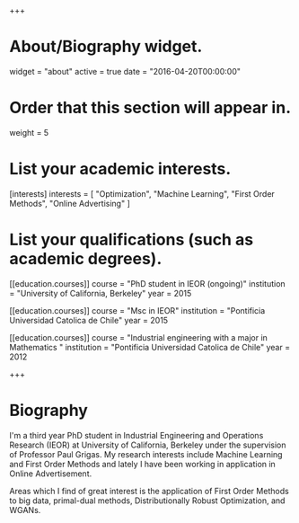 +++
# About/Biography widget.
widget = "about"
active = true
date = "2016-04-20T00:00:00"

# Order that this section will appear in.
weight = 5

# List your academic interests.
[interests]
  interests = [
    "Optimization",
    "Machine Learning",
    "First Order Methods",
	"Online Advertising"
  ]

# List your qualifications (such as academic degrees).
[[education.courses]]
  course = "PhD student in IEOR (ongoing)"
  institution = "University of California, Berkeley"
  year = 2015

[[education.courses]]
  course = "Msc in IEOR"
  institution = "Pontificia Universidad Catolica de Chile"
  year = 2015

[[education.courses]]
  course = "Industrial engineering with a major in Mathematics "
  institution = "Pontificia Universidad Catolica de Chile"
  year = 2012
 
+++

# Biography
I'm a third year PhD student in Industrial Engineering and Operations Research (IEOR) at University of California, Berkeley under the supervision of Professor Paul Grigas. My research interests include Machine Learning and First Order Methods and lately I have been working in application in Online Advertisement.

Areas which I find of great interest is the application of First Order Methods to big data, primal-dual methods, Distributionally Robust Optimization, and WGANs.